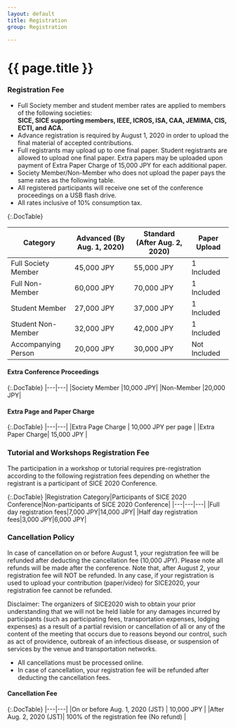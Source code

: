 ```yaml
---
layout: default
title: Registration
group: Registration

---
```


# {{ page.title }}

### Registration Fee

- Full Society member and student member rates are applied to members of the following societies: <br><b>SICE, SICE supporting members, IEEE, ICROS, ISA, CAA, JEMIMA, CIS, ECTI, and ACA.</b>
- Advance registration is required by August 1, 2020 in order to upload the final material of accepted contributions.
- Full registrants may upload up to one final paper. Student registrants are allowed to upload one final paper. Extra papers may be uploaded upon payment of Extra Paper Charge of 15,000 JPY for each additional paper. 
- Society Member/Non-Member who does not upload the paper pays the same rates as the following table.
- All registered participants will receive one set of the conference proceedings on a USB flash drive.
- All rates inclusive of 10% consumption tax.

{:.DocTable}

|Category           |Advanced (By Aug. 1, 2020)|Standard (After Aug. 2, 2020)|Paper Upload|
|----|----|----|----|
|Full Society Member|45,000 JPY|55,000 JPY|1 Included|
|Full Non-Member|60,000 JPY|70,000 JPY|1 Included|
|Student Member|27,000 JPY|37,000 JPY|1 Included|
|Student Non-Member|32,000 JPY|42,000 JPY|1 Included|
|Accompanying Person|20,000 JPY|30,000 JPY|Not Included|

#### Extra Conference Proceedings

{:.DocTable}
|---|---|
|Society Member |10,000 JPY|
|Non-Member     |20,000 JPY|


#### Extra Page and Paper Charge 

{:.DocTable}
|---|---|
|Extra Page Charge | 10,000 JPY per page |
|Extra Paper Charge| 15,000 JPY |

### Tutorial and Workshops Registration Fee

The participation in a workshop or tutorial requires pre-registration according to the following registration fees depending on whether the registrant is a participant of SICE 2020 Conference.

{:.DocTable}
|Registration Category|Participants of SICE 2020 Conference|Non-participants of SICE 2020 Conference|
|---|---|---|
|Full day registration fees|7,000 JPY|14,000 JPY|
|Half day registration fees|3,000 JPY|6,000 JPY|


### Cancellation Policy

In case of cancellation on or before August 1, your registration fee will be refunded after deducting the cancellation fee (10,000 JPY). Please note all refunds will be made after the conference. Note that, after August 2, your registration fee will NOT be refunded. In any case, if your registration is used to upload your contribution (paper/video) for SICE2020, your registration fee cannot be refunded.

Disclaimer: The organizers of SICE2020 wish to obtain your prior understanding that we will not be held liable for any damages incurred by participants (such as participating fees, transportation expenses, lodging expenses) as a result of a partial revision or cancellation of all or any of the content of the meeting that occurs due to reasons beyond our control, such as act of providence, outbreak of an infectious disease, or suspension of services by the venue and transportation networks.

- All cancellations must be processed online.
- In case of cancellation, your registration fee will be refunded after deducting the cancellation fees. 

#### Cancellation Fee 

{:.DocTable}
|---|---|
|On or before Aug. 1, 2020 (JST) | 10,000 JPY |
|After Aug. 2, 2020 (JST)| 100% of the registration fee (No refund) |

